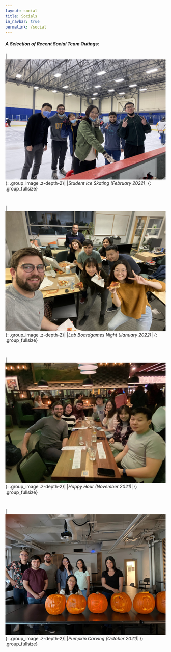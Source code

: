 ```yaml
---
layout: social
title: Socials
in_navbar: true
permalink: /social
---
```


##### A Selection of Recent Social Team Outings:

|![Ice Skating](/assets/img/social/ice_skating.jpeg){: .group_image .z-depth-2}|
|*Student Ice Skating (February 2022)*|
{: .group_fullsize}

<br>

|![Boardgames](/assets/img/social/boardgames.jpeg){: .group_image .z-depth-2}|
|*Lab Boardgames Night (January 2022)*|
{: .group_fullsize}

<br>

|![Happy Hour](/assets/img/social/happy_hour.jpeg){: .group_image .z-depth-2}|
|*Happy Hour (November 2021)*|
{: .group_fullsize}

<br>

|![Pumpkin Carving](/assets/img/social/pumpkin_carving.jpeg){: .group_image .z-depth-2}|
|*Pumpkin Carving (October 2021)*|
{: .group_fullsize}

<br>





